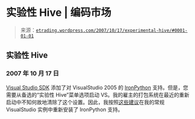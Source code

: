 <!--yml

分类：未分类

日期：2024-05-12 19:45:16

-->

# 实验性 Hive | 编码市场

> 来源：[`etrading.wordpress.com/2007/10/17/experimental-hive/#0001-01-01`](https://etrading.wordpress.com/2007/10/17/experimental-hive/#0001-01-01)

## 实验性 Hive

### 2007 年 10 月 17 日

[Visual Studio SDK](http://www.microsoft.com/communities/newsgroups/list/en-us/default.aspx?dg=microsoft.public.vsnet.ide&tid=4eabc842-1e72-4f07-b2c6-0b76cee2b292&mid=fe41c8a8-588f-46b4-bdd5-df6fc42bcba2&p=3) 添加了对 VisualStudio 2005 的 [IronPython](http://www.codeplex.com/IronPython) 支持。但是，您需要从备选的“实验性 Hive”菜单选项启动 VS。我的雇主的打包系统在最近的重新启动中不知何故地清除了这个设置。因此，我按照[这些建议](http://www.microsoft.com/communities/newsgroups/list/en-us/default.aspx?dg=microsoft.public.vsnet.ide&tid=4eabc842-1e72-4f07-b2c6-0b76cee2b292&mid=fe41c8a8-588f-46b4-bdd5-df6fc42bcba2&p=3)在我的常规 VisualStudio 实例中重新安装了 IronPython 支持。
